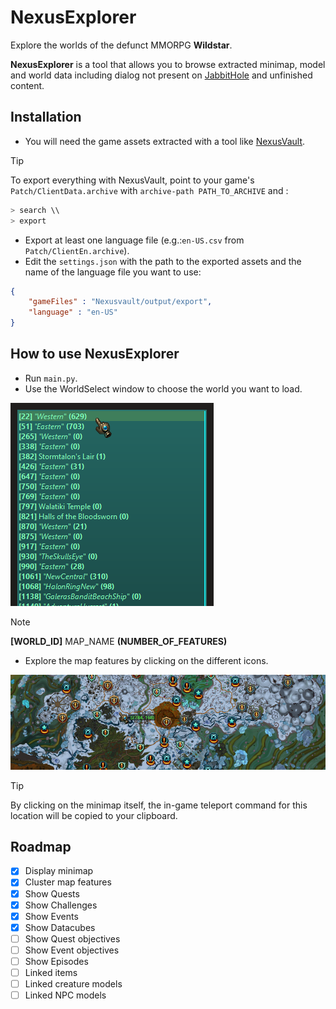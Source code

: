 # NexusExplorer
Explore the worlds of the defunct MMORPG **Wildstar**.

**NexusExplorer** is a tool that allows you to browse extracted minimap, model and world data including dialog not present on [JabbitHole](https://www.jabbithole.com) and unfinished content.

## Installation
- You will need the game assets extracted with a tool like [NexusVault](https://github.com/MarbleBag/NexusVault-CLI).
> [!TIP]
> To export everything with NexusVault, point to your game's `Patch/ClientData.archive` with `archive-path PATH_TO_ARCHIVE` and :
```bash
> search \\
> export
```
- Export at least one language file (e.g.:`en-US.csv` from `Patch/ClientEn.archive`).
- Edit the `settings.json` with the path to the exported assets and the name of the language file you want to use:
```JSON
{
    "gameFiles" : "Nexusvault/output/export",
    "language" : "en-US"
}
```

## How to use NexusExplorer
- Run `main.py`.
- Use the WorldSelect window to choose the world you want to load.

![WorldSelect](https://github.com/charles-masse/NexusExplorer/blob/main/images/worldSelect.png)
> [!NOTE]
> **[WORLD_ID]** MAP_NAME **(NUMBER_OF_FEATURES)**

- Explore the map features by clicking on the different icons.

![MapViewer](https://github.com/charles-masse/NexusExplorer/blob/main/images/mapViewer.png)
> [!TIP]
> By clicking on the minimap itself, the in-game teleport command for this location will be copied to your clipboard.

## Roadmap
- [x] Display minimap
- [x] Cluster map features
- [x] Show Quests
- [x] Show Challenges
- [x] Show Events
- [X] Show Datacubes
- [ ] Show Quest objectives
- [ ] Show Event objectives
- [ ] Show Episodes
- [ ] Linked items
- [ ] Linked creature models
- [ ] Linked NPC models